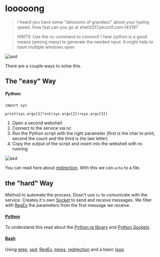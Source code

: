 # looooong

>I heard you have some "delusions of grandeur" about your typing speed. How fast can you go at shell2017.picoctf.com:14319?

> HINTS:
Use the nc command to connect!
I hear python is a good means (among many) to generate the needed input.
It might help to have multiple windows open

![asd](https://image.prntscr.com/image/sRboyEpXSN6Gr11x-L345w.png)

There are a couple ways to solve this.

## The "easy" Way
##### Python:
`import sys`

`print(sys.argv[1]*int(sys.argv[2])+sys.argv[3])`

1. Open a second webshell 
2. Connect to the service via nc
3. Run the Python script with the right parameter (first is the char to print, second the count and the third is the last letter)
4. Copy the output of the script and insert into the webshell with nc running

![asd](https://image.prntscr.com/image/fqBILHxsSMaJmrnP0K--WQ.png)

You can read here about [redirection](http://www.ee.surrey.ac.uk/Teaching/Unix/unix3.html). With this we can `echo` to a file.


## the "hard" Way 

Method to automate the process. Dosn't use `nc` to comunicate with the service. Creates it's own [Socket](https://en.wikipedia.org/wiki/Berkeley_sockets) to send and receive messages.
We filter with [RegEx](https://en.wikipedia.org/wiki/Regular_expression) the parameters from the first message we receive.
#### [Python](https://github.com/derheker/PicoCTF2017/blob/master/Tier%201/Misc/long.py)
To understand this read about the [Python re library](https://docs.python.org/2/library/re.html) and [Python Sockets](https://docs.python.org/2/library/socket.html).

#### [Bash](https://github.com/derheker/PicoCTF2017/blob/master/Tier%201/Misc/long.sh)
Using [grep](http://man7.org/linux/man-pages/man1/grep.1.html), [sed](http://man7.org/linux/man-pages/man1/sed.1.html), [RegEx](http://tldp.org/LDP/abs/html/x17129.html), [pipes](http://tldp.org/HOWTO/Bash-Prog-Intro-HOWTO-4.html), [redirection](http://www.ee.surrey.ac.uk/Teaching/Unix/unix3.html) and a basic [loop](http://tldp.org/LDP/abs/html/loops1.html)
